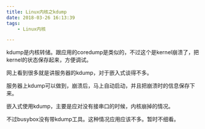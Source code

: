 ```yaml
---
title: Linux内核之kdump
date: 2018-03-26 16:13:39
tags:
	- Linux内核

---
```




kdump是内核转储。跟应用的coredump是类似的，不过这个是kernel崩溃了，把kernel的状态保存起来，方便调试。

网上看到很多就是讲服务器的kdump，对于嵌入式谈得不多。

服务器上kdump可以做到，崩溃后，马上自动启动，并且把崩溃时的信息保存下来。

嵌入式使用kdump，主要是应对没有接串口的时候，内核崩掉的情况。

不过busybox没有带kdump工具。这种情况应用应该不多。暂时不细看。

